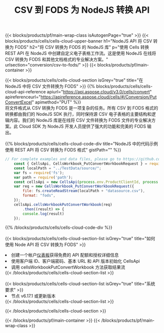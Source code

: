 ﻿---
title:  CSV 到 FODS 为 NodeJS 转换 API
description: 用于 Microsoft Excel 和 OpenOffice Calc 的云 API 和 SDK。将电子表格转换为其他格式文件。
url: /zh/nodejs/conversion/csv-to-fods/
---
{{< blocks/products/pf/main-wrap-class isAutogenPage="true" >}}
{{< blocks/products/cells/cells-cloud-upper-banner h1="NodeJS API 将 CSV 转换为 FODS" h2="将 CSV 转换为 FODS 的 NodeJS 库" p="使用 Cells 转换 REST API 在 NodeJS 中创建自定义电子表格工作流。这是使用 NodeJS 在线将 CSV 转换为 FODS 和其他文档格式的专业解决方案。" urlsection="conversion/csv-to-fods/" >}}
{{< blocks/products/pf/main-container >}}

{{< blocks/products/cells/cells-cloud-section isGrey="true" title="在 NodeJS 中将 CSV 文件转换为 FODS" >}}
{{% blocks/products/cells/cells-cloud-api-reference apiurl="https://api.aspose.cloud/v3.0/cells/convert" apireferenceurl="https://apireference.aspose.cloud/cells/#/Conversion/PutConvertExcel" apimethod="PUT" %}}
<br/>
将文件格式从 CSV 转换为 FODS 是一项复杂的任务。所有 CSV 到 FODS 格式的转换都由我们的 NodeJS SDK 执行，同时保持源 CSV 电子表格的主要结构和逻辑内容。我们的 NodeJS 库是在线将 CSV 文件转换为 FODS 文件的专业解决方案。此 Cloud SDK 为 NodeJS 开发人员提供了强大的功能和完美的 FODS 输出。
<br/>
<br/>
{{% blocks/products/cells/cells-cloud-code-div title="NodeJS 中的代码示例使用 REST API 将 CSV 转换为 FODS 格式" gistPath="" %}}
 
```js
// For complete examples and data files, please go to https://github.com/aspose-cells-cloud/aspose-cells-cloud-node/
    const { CellsApi, CellsWorkbook_PutConvertWorkbookRequest } = require("asposecellscloud");
    const localPath = "../TestData/source/";
    var fs = require('fs');
    var path = require('path');
    const cellsApi = new CellsApi(process.env.ProductClientId, process.env.ProductClientSecret);
    var req = new CellsWorkbook_PutConvertWorkbookRequest({
        file: fs.createReadStream(localPath + "datasource.csv"),
        format: "fods",
    });
    cellsApi.cellsWorkbookPutConvertWorkbook(req)
        .then((result) => {
        console.log(result)
    });
```
 
{{% /blocks/products/cells/cells-cloud-code-div %}}
<br/>
<br/>
{{< blocks/products/cells/cells-cloud-section-list isGrey="true" title="如何使用 Node API 将 CSV 转换为 FODS" >}}
<li>创建一个帐户<a href="https://dashboard.aspose.cloud/">仪表板</a>获得免费的 API 配额和授权详细信息</li>
<li>使用客户端 ID、客户端密码、基本 URL 和 API 版本初始化 CellsApi</li>
<li>调用 cellsWorkbookPutConvertWorkbook 方法获取结果流</li>
{{< /blocks/products/cells/cells-cloud-section-list >}}
<br/>
<br/>
{{< blocks/products/cells/cells-cloud-section-list isGrey="true" title="系统要求" >}}
<li>节点 v6.17.1 或更新版本</li>
{{< /blocks/products/cells/cells-cloud-section-list >}}

{{< /blocks/products/cells/cells-cloud-section >}}

{{< /blocks/products/pf/main-container >}}
{{< /blocks/products/pf/main-wrap-class >}}
